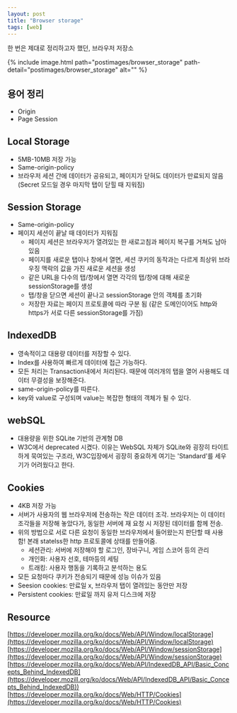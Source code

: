 ```yaml
---
layout: post
title: "Browser storage"
tags: [web]
---
```

한 번은 제대로 정리하고자 했던, 브라우저 저장소

{% include image.html path="postimages/browser_storage" path-detail="postimages/browser_storage" alt="" %}

## 용어 정리
- Origin
- Page Session

## Local Storage
- 5MB-10MB 저장 가능
- Same-origin-policy
- 브라우저 세션 간에 데이터가 공유되고, 페이지가 닫혀도 데이터가 만료되지 않음 (Secret 모드일 경우 마지막 탭이 닫힐 때 지워짐)

## Session Storage
- Same-origin-policy
- 페이지 세션이 끝날 때 데이터가 지워짐
    - 페이지 세션은 브라우저가 열려있는 한 새로고침과 페이지 복구를 거쳐도 남아있음
    - 페이지를 새로운 탭이나 창에서 열면, 세션 쿠키의 동작과는 다르게 최상위 브라우징 맥락의 값을 가진 새로운 세션을 생성
    - 같은 URL을 다수의 탭/창에서 열면 각각의 탭/창에 대해 새로운 sessionStorage를 생성
    - 탭/창을 닫으면 세션이 끝나고 sessionStorage 안의 객체를 초기화
    - 저장한 자료는 페이지 프로토콜에 따라 구분 됨 (같은 도메인이어도 http와 https가 서로 다른 sessionStorage를 가짐)
    
## IndexedDB
- 영속적이고 대용량 데이터를 저장할 수 있다.
- Index를 사용하여 빠르게 데이터에 접근 가능하다.
- 모든 처리는 Transaction내에서 처리된다. 때문에 여러개의 탭을 열어 사용해도 데이터 무결성을 보장해준다.
- same-origin-policy를 따른다.
- key와 value로 구성되며 value는 복잡한 형태의 객체가 될 수 있다. 

## webSQL
- 대용량을 위한 SQLite 기반의 관계형 DB
- W3C에서 deprecated 시켰다. 이유는 WebSQL 자체가 SQLite와 굉장히 타이트하게 묵여있는 구조라, W3C입장에서 굉장히 중요하게 여기는 'Standard'를 세우기가 어려웠다고 한다.

## Cookies
- 4KB 저장 가능
- 서버가 사용자의 웹 브라우저에 전송하는 작은 데이터 조각. 브라우저는 이 데이터 조각들을 저장해 놓았다가, 동일한 서버에 재 요청 시 저장된 데이터를 함께 전송.
- 위의 방법으로 서로 다른 요청이 동일한 브라우저에서 들어왔는지 판단할 때 사용함! 본래 statelss한 http 프로토콜에 상태를 만들어줌.
    - 세션관리: 서버에 저장해야 할 로그인, 장바구니, 게임 스코어 등의 관리
    - 개인화: 사용자 선호, 테마등의 세팅
    - 트래킹: 사용자 행동을 기록하고 분석하는 용도
- 모든 요청마다 쿠키가 전송되기 때문에 성능 이슈가 있음
- Seesion cookies: 만료일 x, 브라우저 탭이 열려있는 동안만 저장
- Persistent cookies: 만료일 까지 유저 디스크에 저장

## Resource
[https://developer.mozilla.org/ko/docs/Web/API/Window/localStorage](https://developer.mozilla.org/ko/docs/Web/API/Window/localStorage)<br>
[https://developer.mozilla.org/ko/docs/Web/API/Window/sessionStorage](https://developer.mozilla.org/ko/docs/Web/API/Window/sessionStorage)<br>
[https://developer.mozilla.org/ko/docs/Web/API/IndexedDB_API/Basic_Concepts_Behind_IndexedDB](https://developer.mozill.org/ko/docs/Web/API/IndexedDB_API/Basic_Concepts_Behind_IndexedDB))<br>
[https://developer.mozilla.org/ko/docs/Web/HTTP/Cookies](https://developer.mozilla.org/ko/docs/Web/HTTP/Cookies)
